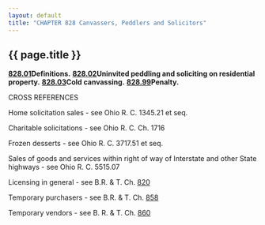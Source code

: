 ```yaml
---
layout: default 
title: "CHAPTER 828 Canvassers, Peddlers and Solicitors"
---
```


{{ page.title }}
----------------

[**828.01**](3c13fe82.html)**Definitions.**
[**828.02**](3c1e4d97.html)**Uninvited peddling and soliciting on
residential property.** [**828.03**](3c227212.html)**Cold canvassing.**
[**828.99**](3c26b27f.html)**Penalty.**

CROSS REFERENCES

Home solicitation sales - see Ohio R. C. 1345.21 et seq.

Charitable solicitations - see Ohio R. C. Ch. 1716

Frozen desserts - see Ohio R. C. 3717.51 et seq.

Sales of goods and services within right of way of Interstate and other
State highways - see Ohio R. C. 5515.07

Licensing in general - see B.R. & T. Ch. [820](39767052.html)

Temporary purchasers - see B.R. & T. Ch. [858](3ecf3f1d.html)

Temporary vendors - see B. R. & T. Ch. [860](3ee81f81.html)
